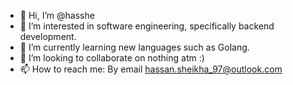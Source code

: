 - 👋 Hi, I’m @hasshe
- 👀 I’m interested in software engineering, specifically backend development.
- 🌱 I’m currently learning new languages such as Golang.
- 💞️ I’m looking to collaborate on nothing atm :)
- 📫 How to reach me: By email hassan.sheikha_97@outlook.com

<!---
hasshe/hasshe is a ✨ special ✨ repository because its `README.md` (this file) appears on your GitHub profile.
You can click the Preview link to take a look at your changes.
--->
